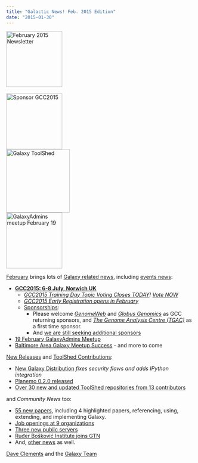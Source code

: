 ```yaml
---
title: "Galactic News! Feb. 2015 Edition"
date: "2015-01-30"
---
```

<div class='right'><div class='center'>
<a href='/src/galaxy-updates/2015-02/index.md'><img src="/src/images/logos/GalaxyUpdate200.png" alt="February 2015 Newsletter" width=150 /></a><br /><br />
<a href='/src/galaxy-updates/2015-02/index.md#gcc2015-6-8-july-norwich-uk'><img src="/src/images/logos/GCC2015LogoWide600.png" alt="Sponsor GCC2015" width="150" /></a><br />
<a href='/src/galaxy-updates/2015-02/index.md#toolshed-contributions'><img src="/src/images/logos/ToolShed.jpg" alt="Galaxy ToolShed" width=170 /></a><br />
<a href='/src/galaxy-updates/2015-02/index.md#19-february-galaxyadmins-meetup'><img src="/src/images/logos/GalaxyAdmins.png" alt="GalaxyAdmins meetup February 19" width="150" /></a></div>
</div>

[February](/src/galaxy-updates/2015-02/index.md) brings lots of [Galaxy related news](/src/galaxy-updates/2015-02/index.md), including [events news](/src/galaxy-updates/2015-02/index.md#events):
* **[GCC2015: 6-8 July, Norwich UK](/src/galaxy-updates/2015-02/index.md#gcc2015-6-8-july-norwich-uk)**
  * *[GCC2015 Training Day Topic Voting Closes TODAY](/src/galaxy-updates/2015-02/index.md#training-day-topic-voting-closes-today)! [Vote NOW](http://bit.ly/gcc2015vote)*
  * *[GCC2015 Early Registration opens in February](/src/galaxy-updates/2015-02/index.md#early-registration-opens-in-february)*
  * [Sponsorships](/src/galaxy-updates/2015-02/index.md#sponsorships):
    * Please welcome *[GenomeWeb](/src/galaxy-updates/2015-02/index.md#genomeweb)* and *[Globus Genomics](/src/galaxy-updates/2015-02/index.md#globus-genomics)* as GCC returning sponsors, and *[The Genome Analysis Centre (TGAC)](/src/galaxy-updates/2015-02/index.md#the-genome-analysis-centre-tgac)* as a first time sponsor.
    * And [we are still seeking additional sponsors](/src/galaxy-updates/2015-02/index.md#call-for-sponsors)
* [19 February GalaxyAdmins Meetup](/src/galaxy-updates/2015-02/index.md#19-february-galaxyadmins-meetup)
* [Baltimore Area Galaxy Meetup Success](/src/galaxy-updates/2015-02/index.md#january-baltimore-area-galaxy-meetup-report) - and more to come

[New Releases](/src/galaxy-updates/2015-02/index.md#new-releases) and [ToolShed Contributions](/src/galaxy-updates/2015-02/index.md#toolshed-contributions):
* [New Galaxy Distribution](/src/galaxy-updates/2015-02/index.md#galaxy-20150113-distribution) *fixes security flaws and adds IPython integration*
* [Planemo 0.2.0 released](/src/galaxy-updates/2015-02/index.md#planemo-020)
* [Over 30 new and updated ToolShed repositories from 13 contributors](/src/galaxy-updates/2015-02/index.md#toolshed-contributions)

and *Community News* too:
* [55 new papers](/src/galaxy-updates/2015-02/index.md#new-papers), including 4 highlighted papers, referencing, using, extending, and implementing Galaxy.
* [Job openings at 9 organizations](/src/galaxy-updates/2015-02/index.md#whos-hiring)
* [Three new public servers](/src/galaxy-updates/2015-02/index.md#new-public-servers)
* [Ruđer Bošković Institute joins GTN](/src/galaxy-updates/2015-02/index.md#new-gtn-member-ruđer-bošković-institute)
* And, [other news](/src/galaxy-updates/2015-02/index.md#other-news) as well.

[Dave Clements](/people/dave-clements/index.md) and the [Galaxy Team](/src/galaxy-team/)
